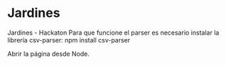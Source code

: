 # Jardines
Jardines - Hackaton
Para que funcione el parser es necesario instalar la librería csv-parser:
npm install csv-parser

Abrir la página desde Node.
